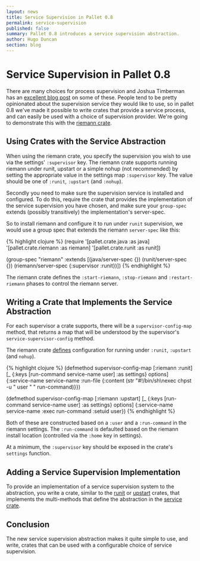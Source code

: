```yaml
---
layout: news
title: Service Supervision in Pallet 0.8
permalink: service-supervision
published: false
summary: Pallet 0.8 introduces a service supervision abstraction.
author: Hugo Duncan
section: blog
---
```


# Service Supervision in Pallet 0.8

There are many choices for process supervision and Joshua Timberman has an
[excellent blog post](http://jtimberman.housepub.org/blog/2012/12/29/process-supervision-solved-problem/)
on some of these.  People tend to be pretty opinionated about the supervision
service they would like to use, so in pallet 0.8 we've made it possible to write
crates that provide a service process, and can easily be used with a choice of
supervision provider.  We're going to demonstrate this with the
[riemann crate](https://github.com/pallet/riemann-crate).

## Using Crates with the Service Abstraction

When using the riemann crate, you specify the supervision you wish to use via
the settings' `:supervisor` key.  The riemann crate supports running riemann
under runit, upstart or a simple nohup (not recommended) by setting the
appropriate value in the settings map `:supervisor` key.  The value should be
one of `:runit`, `:upstart` (and `:nohup`).

Secondly you need to make sure the supervision service is installed and
configured.  To do this, require the crate that provides the implementation of
the service supervision you have chosen, and make sure your `group-spec` extends
(possibly transitively) the implementation's server-spec.

So to install riemann and configure it to run under `runit` supervision, we
would use a group spec that extends the riemann `server-spec` like this:

{% highlight clojure %}
(require
  '[pallet.crate.java :as java]
  '[pallet.crate.riemann :as riemann]
  '[pallet.crate.runit :as runit])

(group-spec "riemann"
  :extends [(java/server-spec {})
            (runit/server-spec {})
            (riemann/server-spec {:supervisor :runit})])
{% endhighlight %}

The riemann crate defines the `:start-riemann`, `:stop-riemann` and
`:restart-riemann` phases to control the riemann server.

## Writing a Crate that Implements the Service Abstraction

For each supervisor a crate supports, there will be a `supervisor-config-map`
method, that returns a map that will be understood by the supervisor's
`service-supervisor-config` method.

The riemann crate
[defines](https://github.com/pallet/riemann-crate/blob/develop/src/pallet/crate/riemann.clj#L95)
configuration for running under `:runit`, `:upstart` (and `nohup`).

{% highlight clojure %}
(defmethod supervisor-config-map [:riemann :runit]
  [_ {:keys [run-command service-name user] :as settings} options]
  {:service-name service-name
   :run-file {:content (str "#!/bin/sh\nexec chpst -u " user " " run-command)}})

(defmethod supervisor-config-map [:riemann :upstart]
  [_ {:keys [run-command service-name user] :as settings} options]
  {:service-name service-name
   :exec run-command
   :setuid user})
{% endhighlight %}

Both of these are constructed based on a `:user` and a `:run-command` in the
riemann settings.  The `:run-command` is defaulted based on the riemann install
location (controlled via the `:home` key in settings).

At a minimum, the `:supervisor` key should be exposed in the crate's `settings`
function.

## Adding a Service Supervision Implementation

To provide an implementation of a service supervision system to the abstraction,
you write a crate, similar to the [runit](https://github.com/pallet/runit-crate)
or [upstart](https://github.com/pallet/upstart-crate) crates, that implements
the multi-methods that define the abstraction in the
[service crate](https://github.com/pallet/pallet/blob/develop/src/pallet/crate/service.clj).

## Conclusion

The new service supervision abstraction makes it quite simple to use, and write,
crates that can be used with a configurable choice of service supervision.
